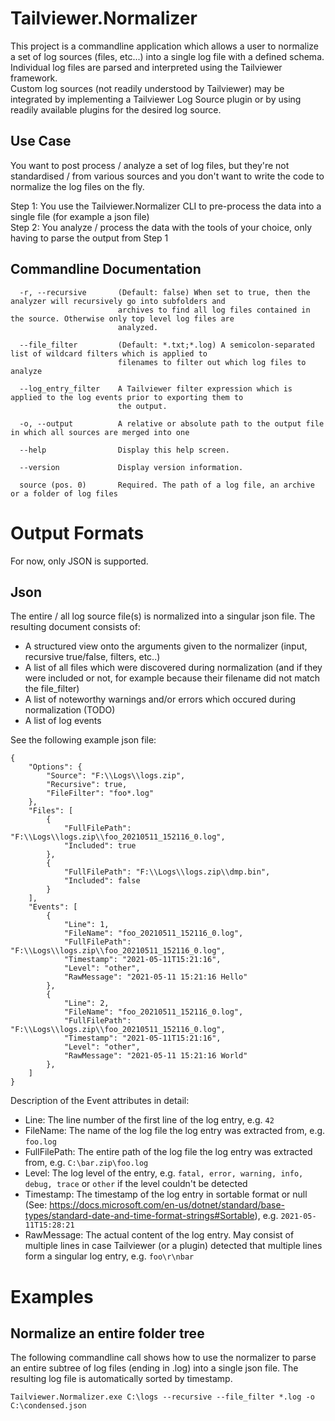 # Tailviewer.Normalizer

This project is a commandline application which allows a user to normalize a set of log sources (files, etc...) into a single log file with a defined schema.  
Individual log files are parsed and interpreted using the Tailviewer framework.  
Custom log sources (not readily understood by Tailviewer) may be integrated by implementing a Tailviewer Log Source plugin or by using readily available
plugins for the desired log source.

## Use Case

You want to post process / analyze a set of log files, but they're not standardised / from various sources and you don't want to write the code to normalize the log files on the
fly.  
  
Step 1: You use the Tailviewer.Normalizer CLI to pre-process the data into a single file (for example a json file)  
Step 2: You analyze / process the data with the tools of your choice, only having to parse the output from Step 1  

## Commandline Documentation

```
  -r, --recursive       (Default: false) When set to true, then the analyzer will recursively go into subfolders and
                        archives to find all log files contained in the source. Otherwise only top level log files are
                        analyzed.

  --file_filter         (Default: *.txt;*.log) A semicolon-separated list of wildcard filters which is applied to
                        filenames to filter out which log files to analyze

  --log_entry_filter    A Tailviewer filter expression which is applied to the log events prior to exporting them to
                        the output.

  -o, --output          A relative or absolute path to the output file in which all sources are merged into one

  --help                Display this help screen.

  --version             Display version information.

  source (pos. 0)       Required. The path of a log file, an archive or a folder of log files
```

# Output Formats

For now, only JSON is supported.

## Json

The entire / all log source file(s) is normalized into a singular json file. The resulting document consists of:

- A structured view onto the arguments given to the normalizer (input, recursive true/false, filters, etc..)
- A list of all files which were discovered during normalization (and if they were included or not, for example because their filename did not match the file_filter)
- A list of noteworthy warnings and/or errors which occured during normalization (TODO)
- A list of log events

See the following example json file:

```
{
    "Options": {
        "Source": "F:\\Logs\\logs.zip",
        "Recursive": true,
        "FileFilter": "foo*.log"
    },
    "Files": [
        {
            "FullFilePath": "F:\\Logs\\logs.zip\\foo_20210511_152116_0.log",
            "Included": true
        },
        {
            "FullFilePath": "F:\\Logs\\logs.zip\\dmp.bin",
            "Included": false
        }
    ],
    "Events": [
        {
            "Line": 1,
            "FileName": "foo_20210511_152116_0.log",
            "FullFilePath": "F:\\Logs\\logs.zip\\foo_20210511_152116_0.log",
            "Timestamp": "2021-05-11T15:21:16",
            "Level": "other",
            "RawMessage": "2021-05-11 15:21:16 Hello"
        },
        {
            "Line": 2,
            "FileName": "foo_20210511_152116_0.log",
            "FullFilePath": "F:\\Logs\\logs.zip\\foo_20210511_152116_0.log",
            "Timestamp": "2021-05-11T15:21:16",
            "Level": "other",
            "RawMessage": "2021-05-11 15:21:16 World"
        },
    ]
}
```

Description of the Event attributes in detail:

- Line: The line number of the first line of the log entry, e.g. `42`
- FileName: The name of the log file the log entry was extracted from, e.g. `foo.log`
- FullFilePath: The entire path of the log file the log entry was extracted from, e.g. `C:\bar.zip\foo.log`
- Level: The log level of the entry, e.g. `fatal, error, warning, info, debug, trace` or `other` if the level couldn't be detected
- Timestamp: The timestamp of the log entry in sortable format or null (See: https://docs.microsoft.com/en-us/dotnet/standard/base-types/standard-date-and-time-format-strings#Sortable), e.g. `2021-05-11T15:28:21`
- RawMessage: The actual content of the log entry. May consist of multiple lines in case Tailviewer (or a plugin) detected that multiple lines form a singular log entry, e.g. `foo\r\nbar`

# Examples

## Normalize an entire folder tree

The following commandline call shows how to use the normalizer to parse an entire subtree of log files (ending in .log) into a single json file.
The resulting log file is automatically sorted by timestamp.

```
Tailviewer.Normalizer.exe C:\logs --recursive --file_filter *.log -o C:\condensed.json
```

